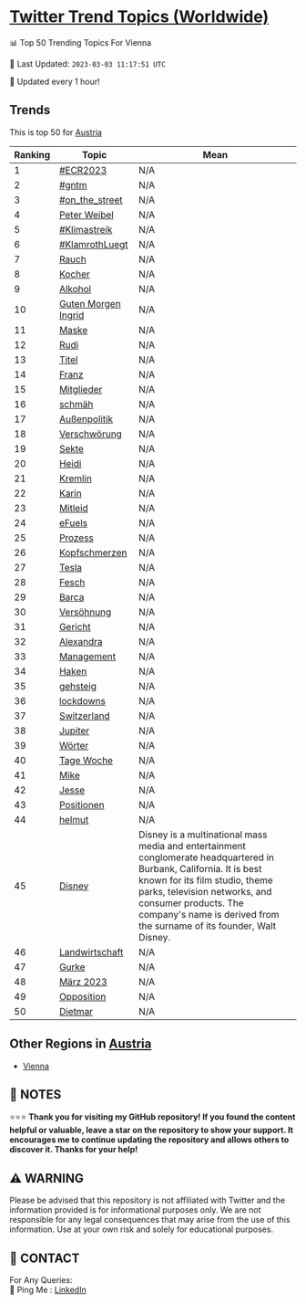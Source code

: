 [Twitter Trend Topics (Worldwide)](https://github.com/ErcinDedeoglu/Twitter-Trend-Topics)
==========


📊 Top 50 Trending Topics For Vienna

📆 Last Updated: `2023-03-03 11:17:51 UTC`

🔧 Updated every 1 hour!


## Trends

This is top 50 for [Austria](</Austria>)

| Ranking | Topic | Mean |
| ------- | ------------ | ------------ |
| 1 | [#ECR2023](http://twitter.com/search?q=%23ECR2023) | N/A |
| 2 | [#gntm](http://twitter.com/search?q=%23gntm) | N/A |
| 3 | [#on_the_street](http://twitter.com/search?q=%23on_the_street) | N/A |
| 4 | [Peter Weibel](http://twitter.com/search?q=Peter+Weibel) | N/A |
| 5 | [#Klimastreik](http://twitter.com/search?q=%23Klimastreik) | N/A |
| 6 | [#KlamrothLuegt](http://twitter.com/search?q=%23KlamrothLuegt) | N/A |
| 7 | [Rauch](http://twitter.com/search?q=Rauch) | N/A |
| 8 | [Kocher](http://twitter.com/search?q=Kocher) | N/A |
| 9 | [Alkohol](http://twitter.com/search?q=Alkohol) | N/A |
| 10 | [Guten Morgen Ingrid](http://twitter.com/search?q=Guten+Morgen+Ingrid) | N/A |
| 11 | [Maske](http://twitter.com/search?q=Maske) | N/A |
| 12 | [Rudi](http://twitter.com/search?q=Rudi) | N/A |
| 13 | [Titel](http://twitter.com/search?q=Titel) | N/A |
| 14 | [Franz](http://twitter.com/search?q=Franz) | N/A |
| 15 | [Mitglieder](http://twitter.com/search?q=Mitglieder) | N/A |
| 16 | [schmäh](http://twitter.com/search?q=schm%c3%a4h) | N/A |
| 17 | [Außenpolitik](http://twitter.com/search?q=Au%c3%9fenpolitik) | N/A |
| 18 | [Verschwörung](http://twitter.com/search?q=Verschw%c3%b6rung) | N/A |
| 19 | [Sekte](http://twitter.com/search?q=Sekte) | N/A |
| 20 | [Heidi](http://twitter.com/search?q=Heidi) | N/A |
| 21 | [Kremlin](http://twitter.com/search?q=Kremlin) | N/A |
| 22 | [Karin](http://twitter.com/search?q=Karin) | N/A |
| 23 | [Mitleid](http://twitter.com/search?q=Mitleid) | N/A |
| 24 | [eFuels](http://twitter.com/search?q=eFuels) | N/A |
| 25 | [Prozess](http://twitter.com/search?q=Prozess) | N/A |
| 26 | [Kopfschmerzen](http://twitter.com/search?q=Kopfschmerzen) | N/A |
| 27 | [Tesla](http://twitter.com/search?q=Tesla) | N/A |
| 28 | [Fesch](http://twitter.com/search?q=Fesch) | N/A |
| 29 | [Barca](http://twitter.com/search?q=Barca) | N/A |
| 30 | [Versöhnung](http://twitter.com/search?q=Vers%c3%b6hnung) | N/A |
| 31 | [Gericht](http://twitter.com/search?q=Gericht) | N/A |
| 32 | [Alexandra](http://twitter.com/search?q=Alexandra) | N/A |
| 33 | [Management](http://twitter.com/search?q=Management) | N/A |
| 34 | [Haken](http://twitter.com/search?q=Haken) | N/A |
| 35 | [gehsteig](http://twitter.com/search?q=gehsteig) | N/A |
| 36 | [lockdowns](http://twitter.com/search?q=lockdowns) | N/A |
| 37 | [Switzerland](http://twitter.com/search?q=Switzerland) | N/A |
| 38 | [Jupiter](http://twitter.com/search?q=Jupiter) | N/A |
| 39 | [Wörter](http://twitter.com/search?q=W%c3%b6rter) | N/A |
| 40 | [Tage Woche](http://twitter.com/search?q=Tage+Woche) | N/A |
| 41 | [Mike](http://twitter.com/search?q=Mike) | N/A |
| 42 | [Jesse](http://twitter.com/search?q=Jesse) | N/A |
| 43 | [Positionen](http://twitter.com/search?q=Positionen) | N/A |
| 44 | [helmut](http://twitter.com/search?q=helmut) | N/A |
| 45 | [Disney](http://twitter.com/search?q=Disney) | Disney is a multinational mass media and entertainment conglomerate headquartered in Burbank, California. It is best known for its film studio, theme parks, television networks, and consumer products. The company's name is derived from the surname of its founder, Walt Disney. |
| 46 | [Landwirtschaft](http://twitter.com/search?q=Landwirtschaft) | N/A |
| 47 | [Gurke](http://twitter.com/search?q=Gurke) | N/A |
| 48 | [März 2023](http://twitter.com/search?q=M%c3%a4rz+2023) | N/A |
| 49 | [Opposition](http://twitter.com/search?q=Opposition) | N/A |
| 50 | [Dietmar](http://twitter.com/search?q=Dietmar) | N/A |



## Other Regions in [Austria](</Austria>)

* [Vienna](</Austria/Vienna.md>)



## 📝 NOTES

⭐⭐⭐ **Thank you for visiting my GitHub repository! If you found the content helpful or valuable, leave a star on the repository to show your support. It encourages me to continue updating the repository and allows others to discover it. Thanks for your help!**


## ⚠️ WARNING

Please be advised that this repository is not affiliated with Twitter and the information provided is for informational purposes only. We are not responsible for any legal consequences that may arise from the use of this information. Use at your own risk and solely for educational purposes.


## 📨 CONTACT

 For Any Queries:  
            🏓 Ping Me : [LinkedIn](https://www.linkedin.com/in/ercindedeoglu/)
